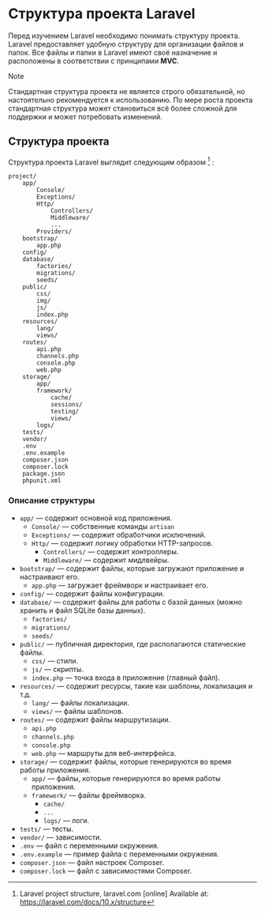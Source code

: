 # Структура проекта Laravel

Перед изучением Laravel необходимо понимать структуру проекта. 
Laravel предоставляет удобную структуру для организации файлов и папок.
Все файлы и папки в Laravel имеют своё назначение и расположены в соответствии с принципами **MVC**.

> [!NOTE]
> Стандартная структура проекта не является строго обязательной, но настоятельно рекомендуется к использованию. По мере роста проекта стандартная структура может становиться всё более сложной для поддержки и может потребовать изменений.

## Структура проекта

Структура проекта Laravel выглядит следующим образом [^1] :

```
project/
    app/
        Console/
        Exceptions/
        Http/
            Controllers/
            Middleware/
            ...
        Providers/
    bootstrap/
        app.php
    config/
    database/
        factories/
        migrations/
        seeds/
    public/
        css/
        img/
        js/
        index.php
    resources/
        lang/
        views/
    routes/
        api.php
        channels.php
        console.php
        web.php
    storage/
        app/
        framework/
            cache/
            sessions/
            testing/
            views/
        logs/
    tests/
    vendor/
    .env
    .env.example
    composer.json
    composer.lock
    package.json
    phpunit.xml
```

### Описание структуры

- `app/` — содержит основной код приложения.
  - `Console/` — собственные команды `artisan`
  - `Exceptions/` — содержит обработчики исключений.
  - `Http/` — содержит логику обработки HTTP-запросов.
    - `Controllers/` — содержит контроллеры.
    - `Middleware/` — содержит мидлвейры.
- `bootstrap/` — содержит файлы, которые загружают приложение и настраивают его.
  - `app.php` — загружает фреймворк и настраивает его.
- `config/` — содержит файлы конфигурации.
- `database/` — содержит файлы для работы с базой данных (можно хранить и файл SQLite базы данных).
  - `factories/` 
  - `migrations/`
  - `seeds/`
- `public/` — публичная директория, где располагаются статические файлы.
  - `css/` — стили.
  - `js/` — скрипты.
  - `index.php` — точка входа в приложение (главный файл).
- `resources/` — содержит ресурсы, такие как шаблоны, локализация и т.д.
  - `lang/` — файлы локализации.
  - `views/` — файлы шаблонов.
- `routes/` — содержит файлы маршрутизации.
  - `api.php`
  - `channels.php`
  - `console.php` 
  - `web.php` — маршруты для веб-интерфейса.
- `storage/` — содержит файлы, которые генерируются во время работы приложения.
  - `app/` — файлы, которые генерируются во время работы приложения.
  - `framework/` — файлы фреймворка.
    - `cache/`
    - `...`
    - `logs/` — логи.
- `tests/` — тесты.
- `vendor/` — зависимости.
- `.env` — файл с переменными окружения.
- `.env.example` — пример файла с переменными окружения.
- `composer.json` — файл настроек Composer.
- `composer.lock` — файл с зависимостями Composer.

[^1]: Laravel project structure, laravel.com [online] Available at: https://laravel.com/docs/10.x/structure